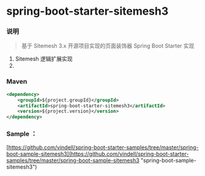 # spring-boot-starter-sitemesh3


### 说明

 > 基于 Sitemesh 3.x 开源项目实现的页面装饰器 Spring Boot Starter 实现

1. Sitemesh 逻辑扩展实现
2. 

### Maven

``` xml
<dependency>
	<groupId>${project.groupId}</groupId>
	<artifactId>spring-boot-starter-sitemesh3</artifactId>
	<version>${project.version}</version>
</dependency>
```

### Sample ： 

[https://github.com/vindell/spring-boot-starter-samples/tree/master/spring-boot-sample-sitemesh3](https://github.com/vindell/spring-boot-starter-samples/tree/master/spring-boot-sample-sitemesh3 "spring-boot-sample-sitemesh3")
